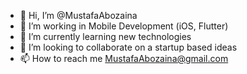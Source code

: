 - 👋 Hi, I’m @MustafaAbozaina
- 👀 I’m working in Mobile Development (iOS, Flutter)
- 🌱 I’m currently learning new technologies
- 💞️ I’m looking to collaborate on a startup based ideas
- 📫 How to reach me MustafaAbozaina@gmail.com

<!---
MustafaAbozaina/MustafaAbozaina is a ✨ special ✨ repository because its `README.md` (this file) appears on your GitHub profile.
You can click the Preview link to take a look at your changes.
--->
